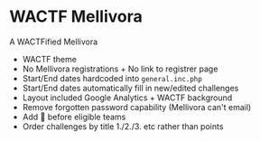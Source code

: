 WACTF Mellivora
=========

A WACTFified Mellivora

- WACTF theme
- No Mellivora registrations + No link to registrer page
- Start/End dates hardcoded into `general.inc.php`
- Start/End dates automatically fill in new/edited challenges
- Layout included Google Analytics + WACTF background
- Remove forgotten password capability (Mellivora can't email)
- Add 🎁 before eligible teams
- Order challenges by title 1./2./3. etc rather than points